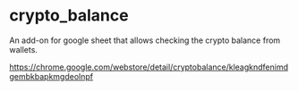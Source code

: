 # crypto_balance
An add-on for google sheet that allows checking the crypto balance from wallets.

https://chrome.google.com/webstore/detail/cryptobalance/kleagkndfenimdgembkbapkmgdeolnpf
